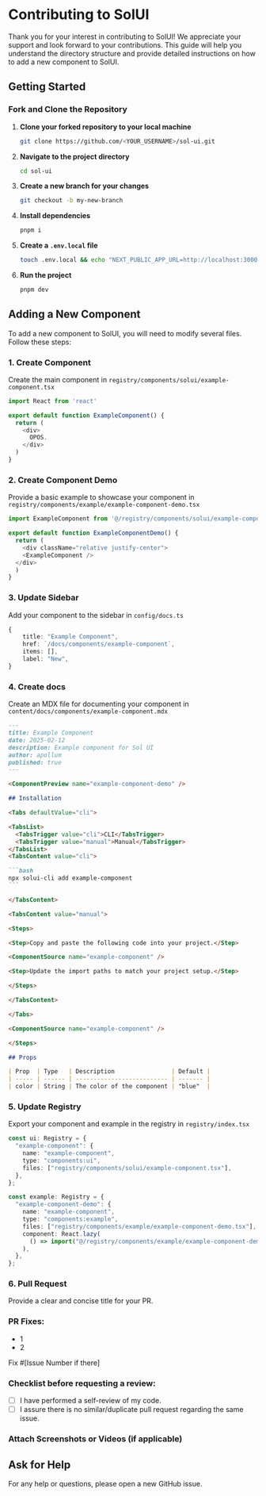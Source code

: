 # Contributing to SolUI

Thank you for your interest in contributing to SolUI! We appreciate your support and look forward to your contributions. This guide will help you understand the directory structure and provide detailed instructions on how to add a new component to SolUI.

## Getting Started

### Fork and Clone the Repository


1. **Clone your forked repository to your local machine**

   ```bash
   git clone https://github.com/<YOUR_USERNAME>/sol-ui.git
   ```

2. **Navigate to the project directory**

   ```bash
   cd sol-ui
   ```

3. **Create a new branch for your changes**

   ```bash
   git checkout -b my-new-branch
   ```

4. **Install dependencies**

   ```bash
   pnpm i
   ```

5. **Create a `.env.local` file**

   ```bash
   touch .env.local && echo "NEXT_PUBLIC_APP_URL=http://localhost:3000" > .env.local
   ```

7. **Run the project**
   ```bash
   pnpm dev
   ```

## Adding a New Component

To add a new component to SolUI, you will need to modify several files. Follow these steps:

### 1. Create Component

Create the main component in `registry/components/solui/example-component.tsx`

```typescript
import React from 'react'

export default function ExampleComponent() {
  return (
    <div>
      OPOS.
    </div>
  )
}
```

### 2. Create Component Demo

Provide a basic example to showcase your component in `registry/components/example/example-component-demo.tsx`

```typescript
import ExampleComponent from '@/registry/components/solui/example-component'

export default function ExampleComponentDemo() {
  return (
    <div className="relative justify-center">
    <ExampleComponent />
  </div>
  )
}
```

### 3. Update Sidebar

Add your component to the sidebar in `config/docs.ts`

```typescript
{
    title: "Example Component",
    href: `/docs/components/example-component`,
    items: [],
    label: "New",
}
```

### 4. Create docs

Create an MDX file for documenting your component in `content/docs/components/example-component.mdx`

````md
---
title: Example Component
date: 2025-02-12
description: Example component for Sol UI
author: apollum
published: true
---

<ComponentPreview name="example-component-demo" />

## Installation

<Tabs defaultValue="cli">

<TabsList>
  <TabsTrigger value="cli">CLI</TabsTrigger>
  <TabsTrigger value="manual">Manual</TabsTrigger>
</TabsList>
<TabsContent value="cli">

```bash
npx solui-cli add example-component
```

</TabsContent>

<TabsContent value="manual">

<Steps>

<Step>Copy and paste the following code into your project.</Step>

<ComponentSource name="example-component" />

<Step>Update the import paths to match your project setup.</Step>

</Steps>

</TabsContent>

</Tabs>

<ComponentSource name="example-component" />

</Steps>

## Props

| Prop  | Type   | Description                | Default |
| ----- | ------ | -------------------------- | ------- |
| color | String | The color of the component | "blue"  |
````

### 5. Update Registry

Export your component and example in the registry in `registry/index.tsx`

```typescript
const ui: Registry = {
  "example-component": {
    name: "example-component",
    type: "components:ui",
    files: ["registry/components/solui/example-component.tsx"],
  },
};

const example: Registry = {
  "example-component-demo": {
    name: "example-component",
    type: "components:example",
    files: ["registry/components/example/example-component-demo.tsx"],
    component: React.lazy(
      () => import("@/registry/components/example/example-component-demo"),
    ),
  },
};
```
### 6. Pull Request

Provide a clear and concise title for your PR.

### PR Fixes:
- 1
- 2

Fix #[Issue Number if there]

### Checklist before requesting a review:
- [ ] I have performed a self-review of my code.
- [ ] I assure there is no similar/duplicate pull request regarding the same issue.

### Attach Screenshots or Videos (if applicable)

## Ask for Help

For any help or questions, please open a new GitHub issue.
